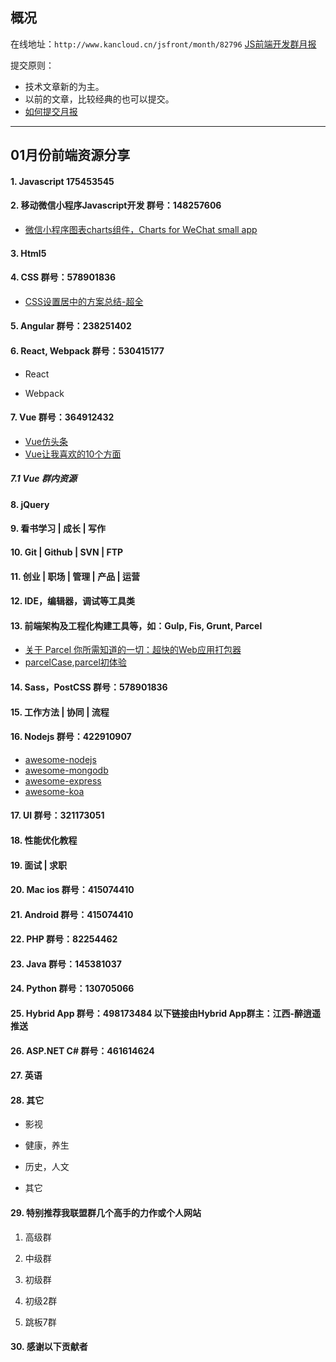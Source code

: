 ## 概况

在线地址：`http://www.kancloud.cn/jsfront/month/82796` [JS前端开发群月报](http://www.kancloud.cn/jsfront/month/82796)


提交原则：

- 技术文章新的为主。
- 以前的文章，比较经典的也可以提交。
- [如何提交月报](http://www.kancloud.cn/jsfront/month/227309)

---


## 01月份前端资源分享
#### 1. Javascript 175453545

#### 2. 移动微信小程序Javascript开发 群号：148257606
- [微信小程序图表charts组件，Charts for WeChat small app](https://github.com/xiaolin3303/wx-charts)


#### 3. Html5


#### 4. CSS  群号：578901836
- [CSS设置居中的方案总结-超全](https://juejin.im/post/5a7a9a545188257a892998ef)


#### 5. Angular 群号：238251402

#### 6. React, Webpack 群号：530415177
- React
    

- Webpack


#### 7. Vue 群号：364912432
- [Vue仿头条](https://juejin.im/post/5a7914386fb9a063543c0f44)
- [Vue让我喜欢的10个方面](https://juejin.im/post/5a7bfbe8f265da4e8b2fcc50)

##### 7.1 Vue 群内资源


#### 8. jQuery

#### 9. 看书学习 | 成长 | 写作


#### 10. Git | Github | SVN | FTP

#### 11. 创业 | 职场 | 管理 | 产品 | 运营

#### 12. IDE，编辑器，调试等工具类

#### 13. 前端架构及工程化构建工具等，如：Gulp, Fis, Grunt, Parcel
- [关于 Parcel 你所需知道的一切：超快的Web应用打包器](http://www.css88.com/archives/9187)
- [parcelCase,parcel初体验](https://github.com/cheerylong/parcelCase)


#### 14. Sass，PostCSS  群号：578901836

#### 15. 工作方法 | 协同 | 流程

#### 16. Nodejs 群号：422910907
- [awesome-nodejs](https://github.com/sindresorhus/awesome-nodejs)
- [awesome-mongodb](https://github.com/ramnes/awesome-mongodb)
- [awesome-express](https://github.com/wabg/awesome-express)
- [awesome-koa](https://github.com/ellerbrock/awesome-koa)

#### 17. UI 群号：321173051

#### 18. 性能优化教程

#### 19. 面试 | 求职

#### 20. Mac ios 群号：415074410

#### 21. Android 群号：415074410

#### 22. PHP 群号：82254462

#### 23. Java 群号：145381037

#### 24. Python 群号：130705066

#### 25. Hybrid App 群号：498173484 以下链接由Hybrid App群主：江西-醉逍遥推送

#### 26. ASP.NET C# 群号：461614624

#### 27. 英语

#### 28. 其它

- 影视


- 健康，养生


- 历史，人文


- 其它



#### 29. 特别推荐我联盟群几个高手的力作或个人网站

1. 高级群



2. 中级群


3. 初级群

4. 初级2群


5. 跳板7群


#### 30. 感谢以下贡献者

